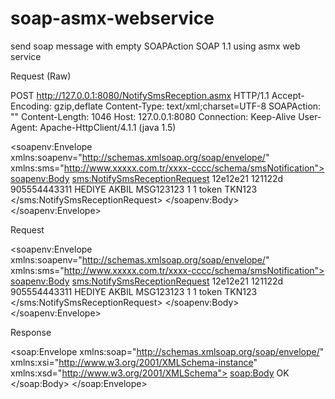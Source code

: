 # soap-asmx-webservice
send soap message with empty SOAPAction SOAP 1.1 using asmx web service



Request (Raw)

POST http://127.0.0.1:8080/NotifySmsReception.asmx HTTP/1.1
Accept-Encoding: gzip,deflate
Content-Type: text/xml;charset=UTF-8
SOAPAction: ""
Content-Length: 1046
Host: 127.0.0.1:8080
Connection: Keep-Alive
User-Agent: Apache-HttpClient/4.1.1 (java 1.5)

<soapenv:Envelope xmlns:soapenv="http://schemas.xmlsoap.org/soap/envelope/"
xmlns:sms="http://www.xxxxx.com.tr/xxxx-cccc/schema/smsNotification">
   <soapenv:Body>
      <sms:NotifySmsReceptionRequest>
         <!--Optional:-->
         <SessionId>12e12e21</SessionId>
         <!--Optional:-->
         <SmsServiceActivationNumber>121122d</SmsServiceActivationNumber>
         <!--Optional:-->
         <SenderAddress>
            <!--Optional:-->
            <Msisdn>905554443311</Msisdn>
            <!--Optional:-->
            <Asid/>
         </SenderAddress>
         <!--Optional:-->
         <Message>HEDIYE AKBIL</Message>
         <!--Optional:-->
         <MessageKey>MSG123123</MessageKey>
         <!--Optional:-->
         <PartTotal>1</PartTotal>
         <!--Optional:-->
         <PartNo>1</PartNo>
         <!--Zero or more repetitions:-->
         <NamedParam>
            <Key>token</Key>
            <Value>TKN123</Value>
         </NamedParam>
      </sms:NotifySmsReceptionRequest>
   </soapenv:Body>
</soapenv:Envelope>


Request

<soapenv:Envelope xmlns:soapenv="http://schemas.xmlsoap.org/soap/envelope/"
xmlns:sms="http://www.xxxxx.com.tr/xxxx-cccc/schema/smsNotification">
   <soapenv:Body>
      <sms:NotifySmsReceptionRequest>
         <!--Optional:-->
         <SessionId>12e12e21</SessionId>
         <!--Optional:-->
         <SmsServiceActivationNumber>121122d</SmsServiceActivationNumber>
         <!--Optional:-->
         <SenderAddress>
            <!--Optional:-->
            <Msisdn>905554443311</Msisdn>
            <!--Optional:-->
            <Asid/>
         </SenderAddress>
         <!--Optional:-->
         <Message>HEDIYE AKBIL</Message>
         <!--Optional:-->
         <MessageKey>MSG123123</MessageKey>
         <!--Optional:-->
         <PartTotal>1</PartTotal>
         <!--Optional:-->
         <PartNo>1</PartNo>
         <!--Zero or more repetitions:-->
         <NamedParam>
            <Key>token</Key>
            <Value>TKN123</Value>
         </NamedParam>
      </sms:NotifySmsReceptionRequest>
   </soapenv:Body>
</soapenv:Envelope>

Response

<soap:Envelope xmlns:soap="http://schemas.xmlsoap.org/soap/envelope/" xmlns:xsi="http://www.w3.org/2001/XMLSchema-instance" xmlns:xsd="http://www.w3.org/2001/XMLSchema">
   <soap:Body>
      <NotifResponse xmlns="http://www.xxxxx.com.tr/xxxx-cccc/schema/smsNotification">
         <NotifResult>
            <resultCode xmlns="">OK</resultCode>
         </NotifResult>
      </NotifResponse>
   </soap:Body>
</soap:Envelope>

